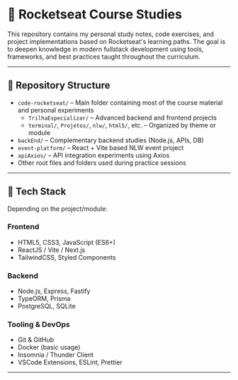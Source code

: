 # 🚀 Rocketseat Course Studies

This repository contains my personal study notes, code exercises, and project implementations based on Rocketseat's learning paths. The goal is to deepen knowledge in modern fullstack development using tools, frameworks, and best practices taught throughout the curriculum.

---

## 📁 Repository Structure

- `code-rocketseat/` – Main folder containing most of the course material and personal experiments
  - `TrilhaEspecializar/` – Advanced backend and frontend projects
  - `terminal/`, `Projetos/`, `nlw/`, `html5/`, etc. – Organized by theme or module
- `backEnd/` – Complementary backend studies (Node.js, APIs, DB)
- `event-platform/` – React + Vite based NLW event project
- `apiAxios/` – API integration experiments using Axios
- Other root files and folders used during practice sessions

---

## 🧰 Tech Stack

Depending on the project/module:

### Frontend
- HTML5, CSS3, JavaScript (ES6+)
- ReactJS / Vite / Next.js
- TailwindCSS, Styled Components

### Backend
- Node.js, Express, Fastify
- TypeORM, Prisma
- PostgreSQL, SQLite

### Tooling & DevOps
- Git & GitHub
- Docker (basic usage)
- Insomnia / Thunder Client
- VSCode Extensions, ESLint, Prettier

---

